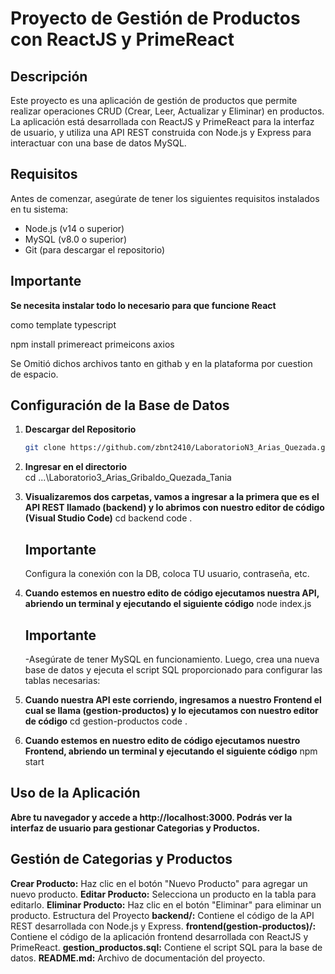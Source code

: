 # Proyecto de Gestión de Productos con ReactJS y PrimeReact

## Descripción

Este proyecto es una aplicación de gestión de productos que permite realizar operaciones CRUD (Crear, Leer, Actualizar y Eliminar) en productos. La aplicación está desarrollada con ReactJS y PrimeReact para la interfaz de usuario, y utiliza una API REST construida con Node.js y Express para interactuar con una base de datos MySQL.

## Requisitos

Antes de comenzar, asegúrate de tener los siguientes requisitos instalados en tu sistema:

- Node.js (v14 o superior)
- MySQL (v8.0 o superior)
- Git (para descargar el repositorio)

## Importante

**Se necesita instalar todo lo necesario para que funcione React** 

como template typescript

npm install primereact primeicons axios

Se Omitió dichos archivos tanto en githab y en la plataforma por cuestion de espacio.

## Configuración de la Base de Datos

1. **Descargar del Repositorio**

   ```bash
   git clone https://github.com/zbnt2410/LaboratorioN3_Arias_Quezada.git

2. **Ingresar en el directorio**   
   cd ...\Laboratorio3_Arias_Gribaldo_Quezada_Tania

3. **Visualizaremos dos carpetas, vamos a ingresar a la primera que es el API REST llamado (backend) y lo abrimos con nuestro editor de código (Visual Studio Code)**
    cd backend
    code .

    ## Importante
    Configura la conexión con la DB, coloca TU usuario, contraseña, etc.
4. **Cuando estemos en nuestro edito de código ejecutamos nuestra API, abriendo un terminal y ejecutando el siguiente código**
    node index.js

    ## Importante
    -Asegúrate de tener MySQL en funcionamiento. Luego, crea una nueva base de datos y ejecuta el script SQL proporcionado para configurar las tablas necesarias:

5. **Cuando nuestra API este corriendo, ingresamos a nuestro Frontend el cual se llama (gestion-productos) y lo ejecutamos con nuestro  editor de código**
    cd gestion-productos
    code .
6. **Cuando estemos en nuestro edito de código ejecutamos nuestro Frontend, abriendo un terminal y ejecutando el siguiente código**
    npm start

## Uso de la Aplicación

**Abre tu navegador y accede a http://localhost:3000. Podrás ver la interfaz de usuario para gestionar Categorias y Productos.**

## Gestión de Categorias y Productos

**Crear Producto:** Haz clic en el botón "Nuevo Producto" para agregar un nuevo producto.
**Editar Producto:** Selecciona un producto en la tabla para editarlo.
**Eliminar Producto:** Haz clic en el botón "Eliminar" para eliminar un producto.
Estructura del Proyecto
**backend/:** Contiene el código de la API REST desarrollada con Node.js y Express.
**frontend(gestion-productos)/:** Contiene el código de la aplicación frontend desarrollada con ReactJS y PrimeReact.
**gestion_productos.sql:** Contiene el script SQL para la base de datos.
**README.md:** Archivo de documentación del proyecto.


